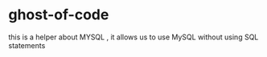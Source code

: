 # ghost-of-code
this is a helper about MYSQL , it allows us to use MySQL without using SQL statements
